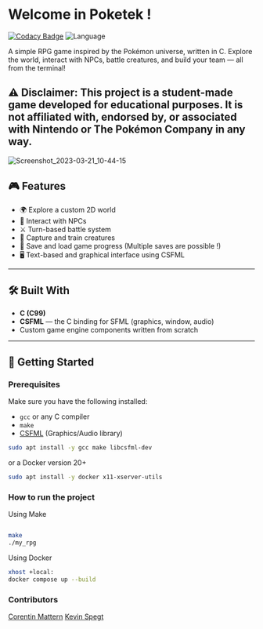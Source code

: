 # Welcome in Poketek !
[![Codacy Badge](https://app.codacy.com/project/badge/Grade/f99426f2eaf44c8aa0b37d177eb6c90f)](https://www.codacy.com/gh/LucasMarsala/my_rpg_2017/dashboard?utm_source=github.com&amp;utm_medium=referral&amp;utm_content=LucasMarsala/my_rpg_2017&amp;utm_campaign=Badge_Grade)
![Language](https://img.shields.io/badge/language-C-blue.svg)

A simple RPG game inspired by the Pokémon universe, written in C. 
Explore the world, interact with NPCs, battle creatures, and build your team — all from the terminal!

## ⚠️ Disclaimer: This project is a student-made game developed for educational purposes. It is not affiliated with, endorsed by, or associated with Nintendo or The Pokémon Company in any way.

![Screenshot_2023-03-21_10-44-15](https://user-images.githubusercontent.com/39527261/226570311-82b98bd7-3c2d-40f4-8309-0a1866fea20a.png)

## 🎮 Features

- 🌍 Explore a custom 2D world
- 🧍 Interact with NPCs
- ⚔️ Turn-based battle system
- 🐾 Capture and train creatures
- 💾 Save and load game progress (Multiple saves are possible !)
- 🖥️ Text-based and graphical interface using CSFML

---

## 🛠️ Built With

- **C (C99)**
- **CSFML** — the C binding for SFML (graphics, window, audio)
- Custom game engine components written from scratch

---

## 🚀 Getting Started

### Prerequisites

Make sure you have the following installed:

- `gcc` or any C compiler
- `make`
- [CSFML](https://www.sfml-dev.org/download/csfml/) (Graphics/Audio library)

```bash
sudo apt install -y gcc make libcsfml-dev
```

or a Docker version 20+

```bash
sudo apt install -y docker x11-xserver-utils
```

### How to run the project

Using Make

```bash

make
./my_rpg
```

Using Docker
```bash
xhost +local:
docker compose up --build
```

### Contributors
[Corentin Mattern](https://github.com/cmattern68)
[Kevin Spegt](https://github.com/MrKrj)
